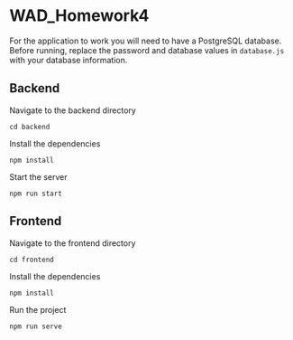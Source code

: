 # WAD_Homework4
For the application to work you will need to have a PostgreSQL database.<br>
Before running, replace the password and database values in <code>database.js</code> with your database information. 
## Backend
Navigate to the backend directory <br>
```
cd backend
```
Install the dependencies<br>
```
npm install
```
Start the server <br>
```
npm run start
```
## Frontend 
Navigate to the frontend directory <br>
```
cd frontend
```
Install the dependencies <br>
```
npm install
```
Run the project 
```
npm run serve
```
